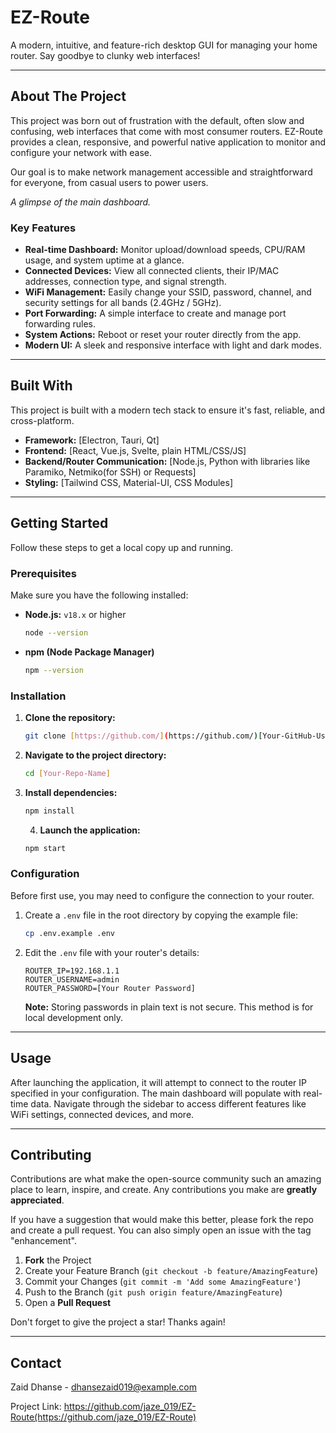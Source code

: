 # EZ-Route

A modern, intuitive, and feature-rich desktop GUI for managing your home router. Say goodbye to clunky web interfaces!

---

## About The Project

This project was born out of frustration with the default, often slow and confusing, web interfaces that come with most consumer routers. EZ-Route provides a clean, responsive, and powerful native application to monitor and configure your network with ease.

Our goal is to make network management accessible and straightforward for everyone, from casual users to power users.


*A glimpse of the main dashboard.*

### Key Features

* **Real-time Dashboard:** Monitor upload/download speeds, CPU/RAM usage, and system uptime at a glance.
* **Connected Devices:** View all connected clients, their IP/MAC addresses, connection type, and signal strength.
* **WiFi Management:** Easily change your SSID, password, channel, and security settings for all bands (2.4GHz / 5GHz).
* **Port Forwarding:** A simple interface to create and manage port forwarding rules.
* **System Actions:** Reboot or reset your router directly from the app.
* **Modern UI:** A sleek and responsive interface with light and dark modes. 

---

## Built With

This project is built with a modern tech stack to ensure it's fast, reliable, and cross-platform.

* **Framework:** [Electron, Tauri, Qt]
* **Frontend:** [React, Vue.js, Svelte, plain HTML/CSS/JS]
* **Backend/Router Communication:** [Node.js, Python with libraries like Paramiko, Netmiko(for SSH) or Requests]
* **Styling:** [Tailwind CSS, Material-UI, CSS Modules]

---

## Getting Started

Follow these steps to get a local copy up and running.

### Prerequisites

Make sure you have the following installed:
* **Node.js:** `v18.x` or higher
    ```sh
    node --version
    ```
* **npm (Node Package Manager)**
    ```sh
    npm --version
    ```
### Installation

1.  **Clone the repository:**
    ```sh
    git clone [https://github.com/](https://github.com/)[Your-GitHub-Username]/[Your-Repo-Name].git
    ```
2.  **Navigate to the project directory:**
    ```sh
    cd [Your-Repo-Name]
    ```
3.  **Install dependencies:**
    ```sh
    npm install
    ```
    4.  **Launch the application:**
    ```sh
    npm start
    ```

### Configuration

Before first use, you may need to configure the connection to your router.

1.  Create a `.env` file in the root directory by copying the example file:
    ```sh
    cp .env.example .env
    ```
2.  Edit the `.env` file with your router's details:
    ```
    ROUTER_IP=192.168.1.1
    ROUTER_USERNAME=admin
    ROUTER_PASSWORD=[Your Router Password]
    ```
    **Note:** Storing passwords in plain text is not secure. This method is for local development only.

---

## Usage

After launching the application, it will attempt to connect to the router IP specified in your configuration. The main dashboard will populate with real-time data. Navigate through the sidebar to access different features like WiFi settings, connected devices, and more.

---

## Contributing

Contributions are what make the open-source community such an amazing place to learn, inspire, and create. Any contributions you make are **greatly appreciated**.

If you have a suggestion that would make this better, please fork the repo and create a pull request. You can also simply open an issue with the tag "enhancement".

1.  **Fork** the Project
2.  Create your Feature Branch (`git checkout -b feature/AmazingFeature`)
3.  Commit your Changes (`git commit -m 'Add some AmazingFeature'`)
4.  Push to the Branch (`git push origin feature/AmazingFeature`)
5.  Open a **Pull Request**

Don't forget to give the project a star! Thanks again!

---

## Contact

Zaid Dhanse - dhansezaid019@example.com

Project Link: https://github.com/jaze_019/EZ-Route(https://github.com/jaze_019/EZ-Route)
